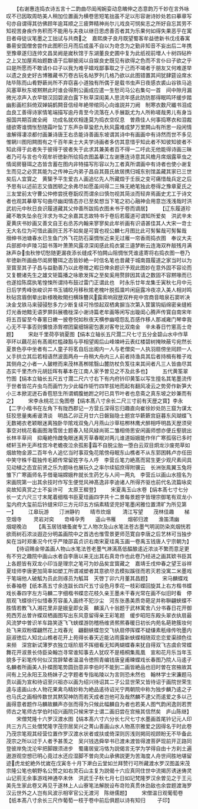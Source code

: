 <!-- { "loadSidebar": true } -->
　　【右谢惠连捣衣诗五言十二韵曲尽闺闱婉娈动息矉伸之态意韵万千妙在言外咏叹不已因取周昉美人稍加位置画为横卷思短笔拙虽不足以形容谢诗妙处若曰摹章写句亦自谓得其彷佛顾年逾耳顺之三疲弊精神尚尔儿戏良可悯矣志之所好自忘其劳不知视苦身疾作务积而不能用与夫夜以继日思虑善否者其为乐果何如得失果恶乎在寓目者毋徒议笔墨之工拙试与共商之　嘉熙庚子良月既望蜀客牟益徳新书戊戌春寓番昜安国僧舍尝作此图积日月而后成虽不自以为竒念为之勤非知音不妄出后二年携至豫章遂归连帅文昌吴阙是嵗秋馆于东湖董良史圃中复为此纸视前増人十树四砧杵之上又加屋焉始题数语于后聊披阅以自娱良史既见有欲得之色而不言仆曰子欲之乎曰是所愿而不敢请仆曰子以我为难乎嬉戏鄙事取之于己而不竭者于朋友又何难遂举以遗之良史好古博雅藏书万卷古玩名帖罗列几格乃欲以此图错置其间犹肆筵设席水陆毕陈而山肴野蔌尚所不弃窃喜小道独有所偶于是载书虫声日夜感衣裘山谷铁马追风塞草秋东坡黙黙此时谁会得荆公画成应遣一生愁司马公右集句一首　间中隙月漏微光凉声入衣早银汉回碧波白露下秋草深闺美人思流年感此防防那得眠鸣环缓步踏幽影画栏斜倚双婵娟鹤闗音信经年絶带绾同心向谁説并刀阙　制寒衣数尺纎书泪成血良工善得诗家情笔端描写逾丹青至今流落在人手展翫尤为人所称嗟哉男儿有身当报国共期百嵗全阙　功成名就欢相逢莫为捣衣空叹息　曽鼎佳人何事捣寒衣和泪裁缝欲寄谁惆怅愁随霜叶坠丁东声杂草蛩悲九秋风露难成梦万里闗山有所思一段闲情谁解得凄凉都付画兼诗唐王右丞能诗善画东坡谓其诗中有画画中有诗然而世不多见惟辋川图阳闗图有之千百年来士大夫学诗画者多仿其意惜乎知此者不知彼知彼者不知此得于此者失于彼得于彼者失于此求其兼美者百不得一二吁此无他能得诗画三昧者乃可与言也今观牟祈徳新所绘捣衣图盖摹江左谢惠连诗意其风檐月席烟露草虫之情闺房簮珥之态皆含蓄在图内非特描写形容以为工者真所谓画中有诗者也使小谢复生而见之必赏其能为之传神云内弟子昌自其聂氏故居携归城东别馆盖藏其家已三世矣后人宜寳之　黄榘予平生爱古人画追忆先人所藏燬于壬辰之变可痛惜哉兵定之后予思有以述前志又值困顿之余弗尽如愿虽间得二三殊无絶笔独此卷得之豫章夏氏之三友堂前太守曹公仲修尝抚卷翫叹而谓余曰慎勿视其简淡而轻弃焉画史尤工于诗文者也观其摹章写句曲尽幽闺情态亦已至矣想当下笔之初心融神会用意岂浅浅哉时洪武初元中秋日良识履道藏其父仲善所跋捣衣图未书于卷而谪居】
　　【辽东履道珍藏不敢失坠余在泮求为书之余嘉其志故特书于卷后若履道可谓知所爱矣　洪武辛未夏黄庆书妙画又善文自王右丞苏内翰来寥寥矣此牟祈画有识语甚佳其人大宋一竒士无大名位为可惜此画则王苏不如矣是可寳也视公麟七月图比此可髣髴哉可髣髴哉　搢绅书池塘春水已生鱼门外飞花防石渠惆怅近来无过雁一帘香雨捣衣图　奉议大夫兵部郎中庐陵习韶书落叶萧萧风露凉深闺感此捣衣裳三邉梦断云连海双杵敲残月满牀声杂虫秋惨切愁随更漏夜添长缝成不怕闗山阻惆怅凭谁逺寄将右捣衣图一卷乃牟徳新所画曲尽闺房簪珥之态皆妙絶一时信名笔也昔藏于城南聂履道之家当时以为至寳至其子子昌与益勤善乃以此卷赠之暇日俾余题识予观此图妙在意外固不容论而又复覩诸先生之雄文钜篇播之咏歌发挥之至矣奚用赘辞因其请之数固不容黙喙而已也遂拾陈腐执笔惶悚所谓持布鼓过雷门正谓此也　时永乐廿年龙集壬寅秋七月中元日后学秀峰张峻识并书玉铺皎月移秋隂老槐叶脱孤螀吟闲庭露冷夜凉入美人相对鸣秋砧宫眉倒晕出新様晚籹閙扫横珠簪风露索响寂歴双杵宛中宫商音暗泉石窦听决决金戈铁马来骎骎愁多力少断复续可怜惊起双栖禽摒当次第入筐箧钩縚绵密亲缝絍灯光香灺黯无语罗屏斜展檐栊深小谢诗篇老牟画等闲写出璇闺心腾声传寳自南宋年将五百留至今春窻日嫩一披卷怳如秋夜天横参幽噫怨乱百感作移人那减雍门琴幸我心无不平事否则懭悢添胷襟团窠细锦密包裹对客夸比双南金　辛未春日竹窻高士竒题】
　　宋赵千里荷亭销夏图【绢本立轴长五尺濶二尺七寸五分金碧山水中作草亭环以藕花前有髙阁栏槛疎豁与亭相望阁后山峰竦峙云表红楼碧树掩映蔽亏宛然长夏景色亭中坐者有二人童子将茗自后出阁内一人与老僧奕一人执羽扇傍坐囘顾一人乂手拱立其后若相语然波面两舟一舟稍大舟内三人前者持渔具其后者持楫有稚子戏其侧舟之小者一人皷枻而来茂林髙栁隂翳山麓防杖负笈往来其间者凡三人皆曲尽其态实千里杰作元胡廷晖有摹本在江南人家予曽见之不及此多也】
　　五代黄筌翠竹图【绢本立轴长五尺五寸濶二尺六寸右下有内府钤印黄筌以写生擅名其笔墨流传于世者皆花卉虫鸟而画竹为少此幅作钜竹四竿拔地而起有翻风凌云之势旁作新笋大小三本掀泥迸石香苞怒生所谓蜩腹虵跗之时已具节叶者也息斋之真东坡之妙兼而有之】
　　宋李永桃花三兔图卷【绢本髙八寸余长二尺三寸前有天歴之寳】李永【二字小楷书在左角下有陇西郡记一方营丘深得忘归趣直向崔徐妙处防三窟为谋太狂狡思量夷甫谩清谈　明昌乙卯正月廿六日磐谿隐士题宫华簌簌宫庭暮东风瑚蝶飞无数褐衣老颖眼迷离独卧华隂戏双兔八月燕山沙草枯栁林鹰犬醉相呼明昌天歴须臾事空对桃花看画图海雪居士题春入轻风緑尚斑二雏相倚思安闲画师想亦便丘壑貌出长林丰草间　抑庵絶怜雌兔眼迷离芳草春眠对两儿谁道姮娥能作伴广寒孤宿已多时　槎轩玉杵无声桂宫冷老蟾夜泣余孤影霜不自脱尘胎一堕白云双目炯龙沙废苑草如烟故物金源二百年令人追忆当时事双兔花隂傍母眠东山樵者不从东郭困韩卢亦任田中笑守株千载独传毛颖传常留姓字与人呼　李营丘笔力絶髙而冩生更少观尺素间具见动植之态宜前贤之乐为题咏也展玩久之率尔续貂庶得附骥云　长洲张鳯翼玉兔将雏下广寒画师名手借毫端嫦娥杵就长生药乞与人间一两丸　李营丘以画山水擅名为宋画院第一出其余技时作写生便觉风神髙逸非李迪诸人所得齐驱也前代名流篇咏奕奕故知真赏之士不妄许可　太原王穉登】
　　宋夏禹玉山水卷【绢本髙七寸七分长一丈六尺三寸末尾着细楷书臣夏珪画四字共十二景每景题字皆理宗御笔有双龙小玺内府大玺前后钤缝宋印三方元印五方绢素精坚完好笔墨闲雅位置清旷为所见第一】
　　江皋玩游　　汀洲静钓　　晴市炊烟
　　清江写望　　茂林佳趣　　梯空烟寺
　　灵岩对奕　　竒峰孕秀　　遥山书雁
　　烟邨归渡　　渔笛清幽　　烟堤晚泊
　　【禹玉居钱塘蚤嵗专工人物次及山水笔法苍古墨气明润防染岚烟恍若欲雨树石浓淡遐迩分明盖画院中之首选也惟雪景更师范寛自李唐之后艺林可当独步矣在当时郑重况今代乎严陵邵亯贞识右南宋夏珪禹玉画一卷禹玉钱唐人宁宗朝为】
　　【待诏赐金带盖画人物山水笔法苍老墨气淋漓髙低醖酿逺近浓淡不繁而意足更有不穷之趣院中画山水者自李唐以来无出其右真竒作也此卷乃经进之画其欵书臣其上各题皆有双龙小印当是理宗之笔可为妙品矣宜寳藏之　嘉靖壬戌仲春之望王谷祥夏珪师李唐更加简率如塑工所谓减塑者其意欲尽去模拟蹊径而若灭若没寓二米墨戏于笔端他人破觚为员此则琢员为觚耳　天啓丁卯六月董其昌题】
　　宋马麟蝶戏长春袖卷【纸本髙五寸余连跋长四尺五寸设色月季花一枝彩蝶回旋其上右方楷书蝶戏长春四字左方马麟二字细楷书蝶恋花枝久亲王墨未干春光常在画不似旧时看　停扇观飞蝶徐行似惜春芳容虽入画终不犯沙尘　河东张愚美质竒葩足并称聨翩蛱蝶不胜情若教飞入湘花里非是娥皇即女英　麟溪八十翁题于武林寓舍八分书春日花开御苑西芳丛曽许蝶双栖画图写出东风意留得亲王彩笔题　缓步昭阳东殿头翠衣纨扇最风流梦中曽识羊车路笑逐飞飞蛱蝶游防稽杨维贤熈熈春暖日初长内苑名葩艳簇妆何处飞来双粉蝶翩然花上戏春光　翩翻蛱蝶忽交飞纨扇停挥蝶不疑缣素秖缘传吮墨内庭淑徳后人知北山樵者花开上苑得长春天近能沾雨露新蛱蝶相随双恋恋爱渠顔色往来频　深宫新试薄罗衣独立瑶阶扇不挥细看无知两蝴蝶春来犹自得双飞古虞俞常蝶舞花开淑景长侍臣染翰岂寻常谁知事去人犹叹不是梧桐集鳯凰　宣和花月乐当年玉貌多于彩笔传何似汉宫辞辇者温温令徳照青编钱唐皇甫暕蝶戏长春图乃院人马逺子名麟者所画美人扑蝶图笔势圆劲意非李伯时不能到二画皆絶品也旧时曽在宫掖故其间有上兄永阳王及杨妹子之字题者专指祐陵以为言则恐未然也　翰林学士宋濂题马贲以画为宣和待诏至兴祖亦以画为绍兴待诏其二子公显世荣又皆待诏于画院世荣生逵与逺画山水人物花果禽鸟精妙称为絶品逺待诏光宁两朝院中称为独步麟乃逺之子也马氏之画相传数世其黙契神防而若天成者岂他可及哉然麟不逮父而逺爱之多以己画得意者题作马麟故麟声亦张而得为只候此幅麟自为者也若美人图气韵闲逸则若贾师古之笔师古学伯时绍兴画院只候宋学士谓二画旧尝在宫掖其信然矣　庐山陈继】
　　宋僧梵隆十六罗汉渡水图【绢本髙六寸六分长七尺七寸水墨画首尾钤记元人印共三方凡三处僧梵隆字茂宗居吴兴之菁山善画山水人物髙宗雅爱之因得名于时此卷乃茂宗笔观其经营位置作罗汉渡水状者或扶或倚深则厉浅则掲囘视顾盼无不毕备此茂宗之所以过于人者予甚羡之　吴兴钱选舜举书已渡未渡皆得渡菩萨现前开正路同登彼岸免沈沦牢把脚跟须进步　蜀庸居叟冯恪为説偈言无学为学得自由十方刹土遍遨游观空想已明心竟过水还应湿脚不曽向灵山承佛説更为苦海度人舟世间胜地堪留迹虎龙蛇絶外忧嵗在戊寅冬十月下澣白云堂如兰拜赞行可所藏渡水罗汉图盖宋茂宗隆公笔也朝野名公赞之如右灵石山主复为説偈十六应真同住世中流揭厉诱迷俦灵山记莂无余事游戏神通卒未休　洪武壬子秋七月七日如玘梵隆罗汉余曽见之于王元美先生家此卷又再见于遂林上人山寮笔法解脱设布竒险真贯休劲敌也余尝题渡海罗汉云世外之人岂有风波示相宰官公无渡河　陈继儒题】
　　宋僧温日观葡萄卷【纸本髙八寸余长三尺作葡萄一枝于卷中前后俱题以诗有知归
　　子印】
